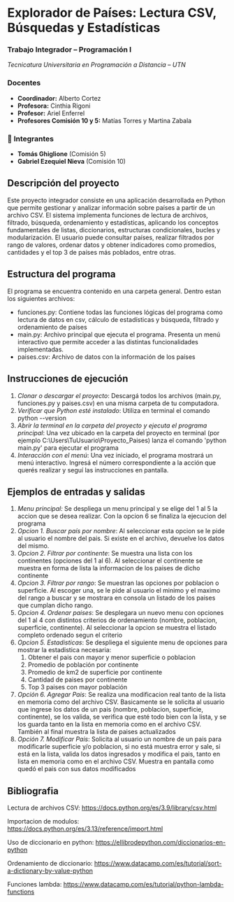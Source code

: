 # **Explorador de Países: Lectura CSV, Búsquedas y Estadísticas**

### **Trabajo Integrador – Programación I**
_Tecnicatura Universitaria en Programación a Distancia – UTN_

### **Docentes**
- **Coordinador:** Alberto Cortez
- **Profesora:** Cinthia Rigoni
- **Profesor:** Ariel Enferrel
- **Profesores Comisión 10 y 5:** Matías Torres y Martina Zabala

### 👥 **Integrantes**
- **Tomás Ghiglione** (Comisión 5)
- **Gabriel Ezequiel Nieva** (Comisión 10)

## **Descripción del proyecto**

Este proyecto integrador consiste en una aplicación desarrollada en Python que permite gestionar y analizar información sobre países a partir de un archivo CSV.
El sistema implementa funciones de lectura de archivos, filtrado, búsqueda, ordenamiento y estadísticas, aplicando los conceptos fundamentales de listas, diccionarios, estructuras condicionales, bucles y modularización.
El usuario puede consultar países, realizar filtrados por rango de valores, ordenar datos y obtener indicadores como promedios, cantidades y el top 3 de países más poblados, entre otras.

## **Estructura del programa**

El programa se encuentra contenido en una carpeta general. Dentro estan los siguientes archivos:
- funciones.py: Contiene todas las funciones lógicas del programa como lectura de datos en csv, cálculo de estadísticas y búsqueda, filtrado y ordenamiento de países
- main.py: Archivo principal que ejecuta el programa. Presenta un menú interactivo que permite acceder a las distintas funcionalidades implementadas.
- paises.csv: Archivo de datos con la información de los países


## **Instrucciones de ejecución**

1) _Clonar o descargar el proyecto_: Descargá todos los archivos (main.py, funciones.py y paises.csv) en una misma carpeta de tu computadora.
2) _Verificar que Python esté instalado_: Utiliza en terminal el comando python --version
3) _Abrir la terminal en la carpeta del proyecto y ejecuta el programa principal_: Una vez ubicado en la carpeta del proyecto en terminal (por ejemplo C:\Users\TuUsuario\Proyecto_Paises) lanza el comando 'python main.py' para ejecutar el programa
4) _Interacción con el menú_: Una vez iniciado, el programa mostrará un menú interactivo. Ingresá el número correspondiente a la acción que querés realizar y seguí las instrucciones en pantalla.

## **Ejemplos de entradas y salidas**

1) _Menu principal:_
Se despliega un menu principal y se elige del 1 al 5 la accion que se desea realizar. Con la opcion 6 se finaliza la ejecucion del programa
2) _Opcion 1. Buscar país por nombre_:
Al seleccionar esta opcion se le pide al usuario el nombre del pais. Si existe en el archivo, devuelve los datos del mismo.
3) _Opcion 2. Filtrar por continente_:
Se muestra una lista con los continentes (opciones del 1 al 6). Al seleccionar el continente se muestra en forma de lista la informacion de los paises de dicho continente
4) _Opcion 3. Filtrar por rango_:
Se muestran las opciones por poblacion o superficie. Al escoger una, se le pide al usuario el minimo y el maximo del rango a buscar y se mostrara en consola un listado de los paises que cumplan dicho rango.
5) _Opcion 4. Ordenar paises_:
Se desplegara un nuevo menu con opciones del 1 al 4 con distintos criterios de ordenamiento (nombre, poblacion, superficie, continente). Al seleccionar la opcion se muestra el listado completo ordenado segun el criterio
6) _Opcion 5. Estadisticas_:
Se despliega el siguiente menu de opciones para mostrar la estadistica necesaria:
    1. Obtener el pais con mayor y menor superficie o poblacion
    2. Promedio de población por continente
    3. Promedio de km2 de superficie por continente
    4. Cantidad de paises por continente
    5. Top 3 paises con mayor población
7) _Opción 6. Agregar Pais_:
Se realiza una modificacion real tanto de la lista en memoria como del archivo CSV. Basicamente se le solicita al usuario que ingrese los datos de un pais (nombre, poblacion, superficie, continente), se los valida, se verifica que esté todo bien con la lista, y se los guarda tanto en la lista en memoria como en el archivo CSV. También al final muestra la lista de paises actualizados
8) _Opción 7. Modificar Pais_:
Solicita al usuario un nombre de un pais para modificarle superficie y/o poblacion, si no está muestra error y sale, si está en la lista, valida los datos ingresados y modifica el pais, tanto en lista en memoria como en el archivo CSV. Muestra en pantalla como quedó el pais con sus datos modificados

## **Bibliografia**

Lectura de archivos CSV:
https://docs.python.org/es/3.9/library/csv.html

Importacion de modulos:
https://docs.python.org/es/3.13/reference/import.html

Uso de diccionario en python:
https://ellibrodepython.com/diccionarios-en-python

Ordenamiento de diccionario:
https://www.datacamp.com/es/tutorial/sort-a-dictionary-by-value-python

Funciones lambda:
https://www.datacamp.com/es/tutorial/python-lambda-functions
